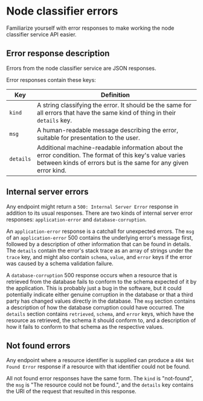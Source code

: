 # Node classifier errors

Familiarize yourself with error responses to make working the node classifier service API easier.

## Error response description

Errors from the node classifier service are JSON responses.

Error responses contain these keys:

|Key|Definition|
|---|----------|
|`kind`|A string classifying the error. It should be the same for all errors that have the same kind of thing in their `details` key.|
|`msg`|A human-readable message describing the error, suitable for presentation to the user.|
|`details`|Additional machine-readable information about the error condition. The format of this key's value varies between kinds of errors but is the same for any given error kind.|

## Internal server errors

Any endpoint might return a `500: Internal Server Error` response in addition to its usual responses. There are two kinds of internal server error responses: `application-error` and `database-corruption`.

An `application-error` response is a catchall for unexpected errors. The `msg` of an `application-error` 500 contains the underlying error's message first, followed by a description of other information that can be found in details. The `details` contain the error's stack trace as an array of strings under the `trace` key, and might also contain `schema`, `value`, and `error` keys if the error was caused by a schema validation failure.

A `database-corruption` 500 response occurs when a resource that is retrieved from the database fails to conform to the schema expected of it by the application. This is probably just a bug in the software, but it could potentially indicate either genuine corruption in the database or that a third party has changed values directly in the database. The `msg` section contains a description of how the database corruption could have occurred. The `details` section contains `retrieved`, `schema`, and `error` keys, which have the resource as retrieved, the schema it should conform to, and a description of how it fails to conform to that schema as the respective values.

## Not found errors

Any endpoint where a resource identifier is supplied can produce a `404 Not Found Error` response if a resource with that identifier could not be found.

All not found error responses have the same form. The `kind` is "not-found", the `msg` is "The resource could not be found.", and the `details` key contains the URI of the request that resulted in this response.

